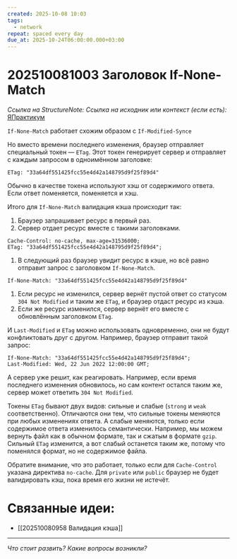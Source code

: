```yaml
---
created: 2025-10-08 10:03
tags:
  - network
repeat: spaced every day
due_at: 2025-10-24T06:00:00.000+03:00
---
```

# 202510081003 Заголовок If-None-Match

*Ссылка на StructureNote:*
*Ссылка на исходник или контекст (если есть):* [ЯПрактикум](https://practicum.yandex.ru/learn/backend-nodejs/courses/a4214ab0-2146-4152-b90e-651bf4c7ca5e/sprints/564244/topics/30b04f32-dfb9-4449-8b8a-076fafa5924b/lessons/c31f0466-0632-4f59-8b91-01c4fe1a28f6/)

`If-None-Match` работает схожим образом с `If-Modified-Synce`

Но вместо времени последнего изменения, браузер отправляет специальный токен — `ETag`. Этот токен генерирует сервер и отправляет с каждым запросом в одноимённом заголовке:

```
ETag: "33a64df551425fcc55e4d42a148795d9f25f89d4" 
```

Обычно в качестве токена используют хэш от содержимого ответа. Если ответ поменяется, поменяется и хэш.

Итого для `If-None-Match` валидация кэша происходит так:

1. Браузер запрашивает ресурс в первый раз.
2. Сервер отдает ресурс вместе с такими заголовками.

```
Cache-Control: no-cache, max-age=31536000;
ETag: "33a64df551425fcc55e4d42a148795d9f25f89d4"; 
```

1. В следующий раз браузер увидит ресурс в кэше, но всё равно отправит запрос с заголовком `If-None-Match`.

```
If-None-Match: "33a64df551425fcc55e4d42a148795d9f25f89d4" 
```

1. Если ресурс не изменился, сервер вернёт пустой ответ со статусом `304 Not Modified` и таким же `ETag`, и браузер отдаст ресурс из кэша.
2. Если же ресурс изменился, сервер вернёт его вместе с обновлённым заголовком `ETag`.

И `Last-Modified` и `ETag` можно использовать одновременно, они не будут конфликтовать друг с другом. Например, браузер отправит такой запрос:

```
If-None-Match: "33a64df551425fcc55e4d42a148795d9f25f89d4";
Last-Modified: Wed, 22 Jun 2022 12:00:00 GMT; 
```

А сервер уже решит, как реагировать. Например, если время последнего изменения обновилось, но сам контент остался таким же, сервер может ответить `304 Not Modified`.

Токены `ETag` бывают двух видов: сильные и слабые (`strong` и `weak` соответственно). Отличаются они тем, что сильные токены меняются при любых изменениях ответа. А слабые меняются, только если содержимое ответа изменилось семантически. Например, мы можем вернуть файл как в обычном формате, так и сжатым в формате `gzip`. Сильный `ETag` изменится, а вот слабый останется таким же, потому что поменялся формат, но не содержимое файла.

Обратите внимание, что это работает, только если для `Cache-Control` указана директива `no-cache`. Для `private` или `public` браузер не будет валидировать кэш, пока время его жизни не истечёт.

# Связанные идеи:

* [[202510080958 Валидация кэша]]

---

*Что стоит развить? Какие вопросы возникли?*
